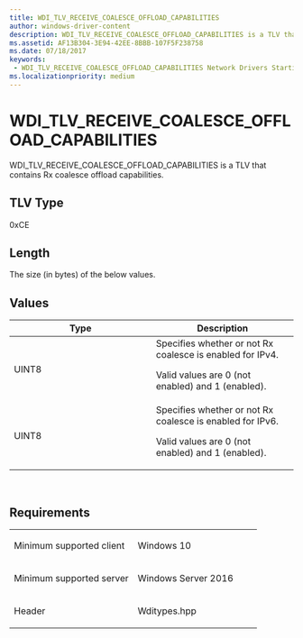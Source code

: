 ```yaml
---
title: WDI_TLV_RECEIVE_COALESCE_OFFLOAD_CAPABILITIES
author: windows-driver-content
description: WDI_TLV_RECEIVE_COALESCE_OFFLOAD_CAPABILITIES is a TLV that contains Rx coalesce offload capabilities.
ms.assetid: AF13B304-3E94-42EE-8BBB-107F5F238758
ms.date: 07/18/2017
keywords:
 - WDI_TLV_RECEIVE_COALESCE_OFFLOAD_CAPABILITIES Network Drivers Starting with Windows Vista
ms.localizationpriority: medium
---
```


# WDI\_TLV\_RECEIVE\_COALESCE\_OFFLOAD\_CAPABILITIES


WDI\_TLV\_RECEIVE\_COALESCE\_OFFLOAD\_CAPABILITIES is a TLV that contains Rx coalesce offload capabilities.

## TLV Type


0xCE

## Length


The size (in bytes) of the below values.

## Values


<table>
<colgroup>
<col width="50%" />
<col width="50%" />
</colgroup>
<thead>
<tr class="header">
<th>Type</th>
<th>Description</th>
</tr>
</thead>
<tbody>
<tr class="odd">
<td>UINT8</td>
<td>Specifies whether or not Rx coalesce is enabled for IPv4.
<p>Valid values are 0 (not enabled) and 1 (enabled).</p></td>
</tr>
<tr class="even">
<td>UINT8</td>
<td>Specifies whether or not Rx coalesce is enabled for IPv6.
<p>Valid values are 0 (not enabled) and 1 (enabled).</p></td>
</tr>
</tbody>
</table>

 

Requirements
------------

<table>
<colgroup>
<col width="50%" />
<col width="50%" />
</colgroup>
<tbody>
<tr class="odd">
<td><p>Minimum supported client</p></td>
<td><p>Windows 10</p></td>
</tr>
<tr class="even">
<td><p>Minimum supported server</p></td>
<td><p>Windows Server 2016</p></td>
</tr>
<tr class="odd">
<td><p>Header</p></td>
<td>Wditypes.hpp</td>
</tr>
</tbody>
</table>

 

 




